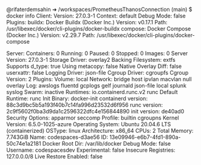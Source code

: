 @rifaterdemsahin ➜ /workspaces/PrometheusThanosConnection (main) $ docker info
Client:
 Version:    27.0.3-1
 Context:    default
 Debug Mode: false
 Plugins:
  buildx: Docker Buildx (Docker Inc.)
    Version:  v0.17.1
    Path:     /usr/libexec/docker/cli-plugins/docker-buildx
  compose: Docker Compose (Docker Inc.)
    Version:  v2.29.7
    Path:     /usr/libexec/docker/cli-plugins/docker-compose

Server:
 Containers: 0
  Running: 0
  Paused: 0
  Stopped: 0
 Images: 0
 Server Version: 27.0.3-1
 Storage Driver: overlay2
  Backing Filesystem: extfs
  Supports d_type: true
  Using metacopy: false
  Native Overlay Diff: false
  userxattr: false
 Logging Driver: json-file
 Cgroup Driver: cgroupfs
 Cgroup Version: 2
 Plugins:
  Volume: local
  Network: bridge host ipvlan macvlan null overlay
  Log: awslogs fluentd gcplogs gelf journald json-file local splunk syslog
 Swarm: inactive
 Runtimes: io.containerd.runc.v2 runc
 Default Runtime: runc
 Init Binary: docker-init
 containerd version: 88c3d9bc5b5a193f40b7c14fa996d23532d6f956
 runc version: 2c9f5602f0ba3d9da1c2596322dfc4e156844890
 init version: de40ad0
 Security Options:
  apparmor
  seccomp
   Profile: builtin
  cgroupns
 Kernel Version: 6.5.0-1025-azure
 Operating System: Ubuntu 20.04.6 LTS (containerized)
 OSType: linux
 Architecture: x86_64
 CPUs: 2
 Total Memory: 7.743GiB
 Name: codespaces-d3ae56
 ID: 13e09946-e6b7-4fd1-890a-50c74e1a2181
 Docker Root Dir: /var/lib/docker
 Debug Mode: false
 Username: codespacesdev
 Experimental: false
 Insecure Registries:
  127.0.0.0/8
 Live Restore Enabled: false